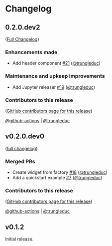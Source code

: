 # Changelog

<!-- <START NEW CHANGELOG ENTRY> -->

## 0.2.0.dev2

([Full Changelog](https://github.com/trungleduc/ipyflex/compare/v0.2.0.dev1...305366be731cc51823682822f4ce9351ff7a8e8e))

### Enhancements made

- Add header component [#21](https://github.com/trungleduc/ipyflex/pull/21) ([@trungleduc](https://github.com/trungleduc))

### Maintenance and upkeep improvements

- Add Jupyter releaser [#19](https://github.com/trungleduc/ipyflex/pull/19) ([@trungleduc](https://github.com/trungleduc))

### Contributors to this release

([GitHub contributors page for this release](https://github.com/trungleduc/ipyflex/graphs/contributors?from=2021-12-15&to=2021-12-27&type=c))

[@github-actions](https://github.com/search?q=repo%3Atrungleduc%2Fipyflex+involves%3Agithub-actions+updated%3A2021-12-15..2021-12-27&type=Issues) | [@trungleduc](https://github.com/search?q=repo%3Atrungleduc%2Fipyflex+involves%3Atrungleduc+updated%3A2021-12-15..2021-12-27&type=Issues)

<!-- <END NEW CHANGELOG ENTRY> -->

## v0.2.0.dev0

([full changelog](https://github.com/trungleduc/ipyflex/compare/v0.1.2...4ef8f0fd954508e5239387fa95208a3d9eb9d22c))

### Merged PRs

- Create widget from factory  [#18](https://github.com/trungleduc/ipyflex/pull/18) ([@trungleduc](https://github.com/trungleduc))
- Add a quickstart example [#7](https://github.com/trungleduc/ipyflex/pull/7) ([@trungleduc](https://github.com/trungleduc))

### Contributors to this release

([GitHub contributors page for this release](https://github.com/trungleduc/ipyflex/graphs/contributors?from=2021-11-29&to=2021-12-15&type=c))

[@github-actions](https://github.com/search?q=repo%3Atrungleduc%2Fipyflex+involves%3Agithub-actions+updated%3A2021-11-29..2021-12-15&type=Issues) | [@trungleduc](https://github.com/search?q=repo%3Atrungleduc%2Fipyflex+involves%3Atrungleduc+updated%3A2021-11-29..2021-12-15&type=Issues)

## v0.1.2

Initial release.